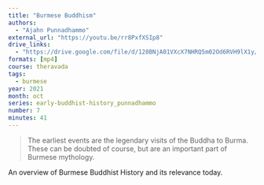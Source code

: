 ```yaml
---
title: "Burmese Buddhism"
authors:
  - "Ajahn Punnadhammo"
external_url: "https://youtu.be/rr8PxfXSIp8"
drive_links:
  - "https://drive.google.com/file/d/128BNjA01VXcX7NHRQ5m02Od6RVH9lX1y/view?usp=drivesdk"
formats: [mp4]
course: theravada
tags:
  - burmese
year: 2021
month: oct
series: early-buddhist-history_punnadhammo
number: 7
minutes: 41
---
```


> The earliest events are the legendary visits of the Buddha to Burma. These can be doubted of course, but are an important part of Burmese mythology.

An overview of Burmese Buddhist History and its relevance today.

